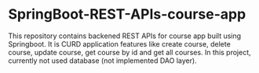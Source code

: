 # SpringBoot-REST-APIs-course-app
This repository contains backened REST APIs for course app built using Springboot. It is CURD application features like create course, delete course, update course, get course by id and get all courses. In this project, currently not used database (not implemented DAO layer). 
